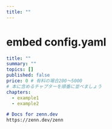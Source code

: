 ```yaml
---
title: ""
---
```


# embed config.yaml

``` yaml:config.yaml:books/sample_book/config.yaml
title: ""
summary: ""
topics: []
published: false
price: 0 # 有料の場合200〜5000
# 本に含めるチャプターを順番に並べましょう
chapters:
  - example1
  - example2

```

``` md:README.md:README.md
# Docs for zenn.dev
https://zenn.dev/zenn
```
